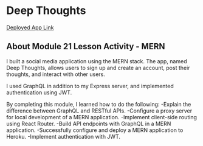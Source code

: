 # Deep Thoughts

[Deployed App Link](https://mighty-temple-98827.herokuapp.com/)

## About Module 21 Lesson Activity - MERN

I built a social media application using the MERN stack. The app, named Deep Thoughts, allows users to sign up and create an account, post their thoughts, and interact with other users.

I used GraphQL in addition to my Express server, and implemented authentication using JWT.

By completing this module, I learned how to do the following:
-Explain the difference between GraphQL and RESTful APIs.
-Configure a proxy server for local development of a MERN application.
-Implement client-side routing using React Router.
-Build API endpoints with GraphQL in a MERN application.
-Successfully configure and deploy a MERN application to Heroku.
-Implement authentication with JWT.
